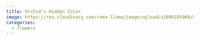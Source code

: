 ```yaml
---
title: Orchid's Hidden Color
image: https://res.cloudinary.com/rama-llama/image/upload/v1609185968/Orchid_Hidden_Color_e1jxtu.jpg
categories:
  - flowers
---
```

